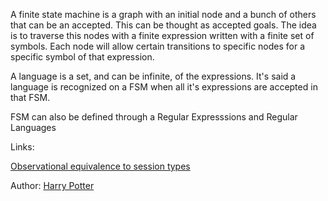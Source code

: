 A finite state machine is a graph with an initial node and a bunch of others that can be an accepted. This can be thought as accepted goals. The idea is to traverse this nodes with a finite expression written with a finite set of symbols. Each node will allow certain transitions to specific nodes for a specific symbol of that expression.

A language is a set, and can be infinite, of the expressions. It's said a language is recognized on a FSM when all it's expressions are accepted in that FSM.

FSM can also be defined through a Regular Expresssions and Regular Languages

Links:

[Observational equivalence to session types](observationaly_equivalence_to_sessions_types.md)

Author:
[Harry Potter](../authors/harry_potter.md)